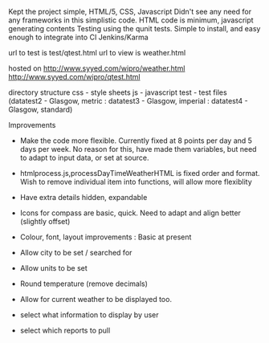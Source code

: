 Kept the project simple, HTML/5, CSS, Javascript
Didn't see any need for any frameworks in this simplistic code.
HTML code is minimum, javascript generating contents
Testing using the qunit tests. Simple to install, and easy enough to integrate into CI Jenkins/Karma

url to test is test/qtest.html
url to view is weather.html

hosted on 
http://www.syyed.com/wipro/weather.html
http://www.syyed.com/wipro/qtest.html

directory structure
css - style sheets
js - javascript
test - test files 
(datatest2 - Glasgow, metric : datatest3 - Glasgow, imperial : datatest4 - Glasgow, standard)


Improvements

- Make the code more flexible. Currently fixed at 8 points per day and 5 days per week. 
  No reason for this, have made them variables, but need to adapt to input data, or set at source.
- htmlprocess.js,processDayTimeWeatherHTML is fixed order and format. 
  Wish to remove individual item into functions, will allow more flexiblity

- Have extra details hidden, expandable
- Icons for compass are basic, quick. Need to adapt and align better (slightly offset)
- Colour, font, layout improvements : Basic at present

- Allow city to be set / searched for
- Allow units to be set
- Round temperature (remove decimals)
- Allow for current weather to be displayed too. 

- select what information to display by user
- select which reports to pull